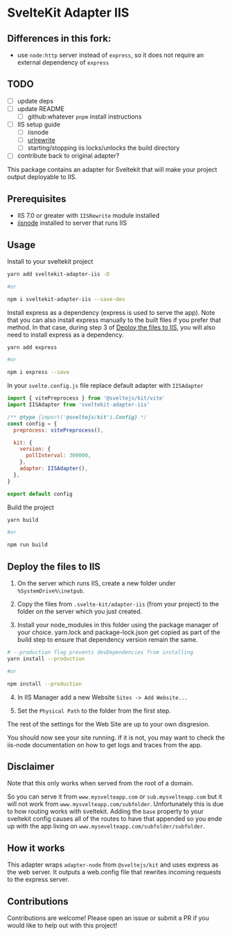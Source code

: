 # SvelteKit Adapter IIS

## Differences in this fork:
- use `node:http` server instead of `express`, so it does not require an external dependency of `express`

## TODO
- [ ] update deps
- [ ] update README
  - [ ] github:whatever `pnpm` install instructions
- [ ] IIS setup guide
  - [ ] iisnode
  - [ ] [urlrewrite](https://www.iis.net/downloads/microsoft/url-rewrite)
  - [ ] starting/stopping iis locks/unlocks the build directory
- [ ] contribute back to original adapter?

This package contains an adapter for Sveltekit that will make your project output deployable to IIS.

## Prerequisites

- IIS 7.0 or greater with `IISRewrite` module installed
- [iisnode]("https://github.com/Azure/iisnode") installed to server that runs IIS

## Usage

Install to your sveltekit project

```bash
yarn add sveltekit-adapter-iis -D

#or

npm i sveltekit-adapter-iis --save-dev
```

Install express as a dependency (express is used to serve the app).
Note that you can also install express manually to the built files if you prefer that method. In that case, during step 3 of [Deploy the files to IIS](#deploy-the-files-to-iis), you will also need to install express as a dependency.

```bash
yarn add express

#or

npm i express --save
```

In your `svelte.config.js` file replace default adapter with `IISAdapter`

```js
import { vitePreprocess } from '@sveltejs/kit/vite'
import IISAdapter from 'sveltekit-adapter-iis'

/** @type {import('@sveltejs/kit').Config} */
const config = {
  preprocess: vitePreprocess(),

  kit: {
	version: {
	  pollInterval: 300000,
	},
	adapter: IISAdapter(),
  },
}

export default config
```

Build the project

```sh
yarn build

#or

npm run build
```

## Deploy the files to IIS

1. On the server which runs IIS, create a new folder under `%SystemDrive%\inetpub`.

2. Copy the files from `.svelte-kit/adapter-iis` (from your project) to the folder on the server which you just created.

3. Install your node_modules in this folder using the package manager of your choice. yarn.lock and package-lock.json get copied as part of the build step to ensure that dependency version remain the same.

```bash
# --production flag prevents devDependencies from installing
yarn install --production

#or

npm install --production
```

4. In IIS Manager add a new Website
   `Sites -> Add Website...`

5. Set the `Physical Path` to the folder from the first step.

The rest of the settings for the Web Site are up to your own disgresion.

You should now see your site running. If it is not, you may want to check the iis-node documentation on how to get logs and traces from the app.

## Disclaimer

Note that this only works when served from the root of a domain.

So you can serve it from `www.mysvelteapp.com` or `sub.mysvelteapp.com` but it will not work from `www.mysvelteapp.com/subfolder`. Unfortunately this is due to how routing works with sveltekit. Adding the `base` property to your sveltekit config causes all of the routes to have that appended so you ende up with the app living on `www.mysevelteapp.com/subfolder/subfolder`.

## How it works

This adapter wraps `adapter-node` from `@sveltejs/kit` and uses express as the web server. It outputs a web.config file that rewrites incoming requests to the express server.

## Contributions

Contributions are welcome! Please open an issue or submit a PR if you would like to help out with this project!

<!-- ## How it works

This adapter simply creates a `web.config` file in the build output folder and then creates a `server.cjs` inside the server folder of your build output. The `web.config` rewrites incoming traffic to the `server.cjs` which is handled by iisnode. -->
